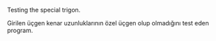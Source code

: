 Testing the special trigon.

Girilen üçgen kenar uzunluklarının özel üçgen olup olmadığını test eden program.